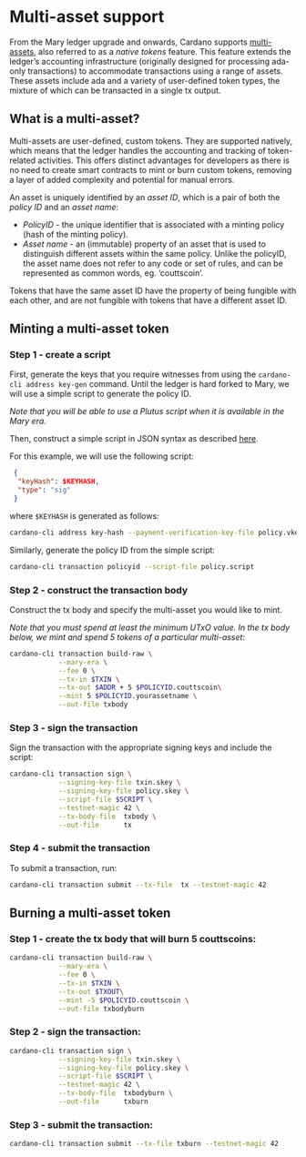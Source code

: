 # Multi-asset support

From the Mary ledger upgrade and onwards, Cardano supports [multi-assets](https://hydra.iohk.io/job/Cardano/cardano-ledger-specs/specs.shelley-ma/latest/download-by-type/doc-pdf/shelley-ma), also referred to as a *native tokens* feature. This feature extends the ledger’s accounting infrastructure (originally designed for processing ada-only transactions) to accommodate transactions using a range of assets. These assets include ada and a variety of user-defined token types, the mixture of which can be transacted in a single tx output. 

## What is a multi-asset?

Multi-assets are user-defined, custom tokens. They are supported natively, which means that the ledger handles the accounting and tracking of token-related activities. This offers distinct advantages for developers as there is no need to create smart contracts to mint or burn custom tokens, removing a layer of added complexity and potential for manual errors. 

An asset is uniquely identified by an *asset ID*, which is a pair of both the *policy ID* and an *asset name*:

+ *PolicyID* - the unique identifier that is associated with a minting policy (hash of the minting policy).
+ *Asset name* - an (immutable) property of an asset that is used to distinguish different assets within the same policy. Unlike the policyID, the asset name does not refer to any code or set of rules, and can be represented as common words, eg. ‘couttscoin’. 

Tokens that have the same asset ID have the property of being fungible with each other, and are not fungible with tokens that have a different asset ID.

## Minting a multi-asset token

### Step 1 - create a script

First, generate the keys that you require witnesses from using the
`cardano-cli address key-gen` command. Until the ledger is hard forked to Mary, we will
use a simple script to generate the policy ID. 

*Note that you will be able to use a Plutus script when it is available in the Mary era.*

Then, construct a simple script in JSON syntax as described [here](./simple-scripts.md). 

For this example, we will use the following script:

```json
 {
  "keyHash": $KEYHASH,
  "type": "sig"
 }
```

where `$KEYHASH` is generated as follows:

```bash
cardano-cli address key-hash --payment-verification-key-file policy.vkey
```

Similarly, generate the policy ID from the simple script:

```bash
cardano-cli transaction policyid --script-file policy.script
```

### Step 2 - construct the transaction body

Construct the tx body and specify the multi-asset you would like to mint. 

*Note that you must spend at least the minimum UTxO value. In the tx body below, we mint and spend 5 tokens of a particular multi-asset:*

```bash
cardano-cli transaction build-raw \
            --mary-era \
            --fee 0 \
            --tx-in $TXIN \
            --tx-out $ADDR + 5 $POLICYID.couttscoin\
            --mint 5 $POLICYID.yourassetname \
            --out-file txbody
```

### Step 3 - sign the transaction

Sign the transaction with the appropriate signing keys and include the script:

```bash
cardano-cli transaction sign \
            --signing-key-file txin.skey \
            --signing-key-file policy.skey \
            --script-file $SCRIPT \
            --testnet-magic 42 \
            --tx-body-file  txbody \
            --out-file      tx
```

### Step 4 - submit the transaction

To submit a transaction, run: 

```bash
cardano-cli transaction submit --tx-file  tx --testnet-magic 42
```

## Burning a multi-asset token

### Step 1 - create the tx body that will burn 5 couttscoins:

```bash
cardano-cli transaction build-raw \
            --mary-era \
            --fee 0 \
            --tx-in $TXIN \
            --tx-out $TXOUT\
            --mint -5 $POLICYID.couttscoin \
            --out-file txbodyburn
```

### Step 2 - sign the transaction:

```bash
cardano-cli transaction sign \
            --signing-key-file txin.skey \
            --signing-key-file policy.skey \
            --script-file $SCRIPT \
            --testnet-magic 42 \
            --tx-body-file  txbodyburn \
            --out-file      txburn
```

### Step 3 - submit the transaction:

```bash
cardano-cli transaction submit --tx-file txburn --testnet-magic 42
```
